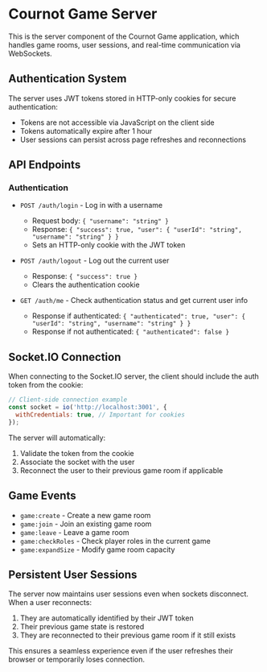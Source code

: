 # Cournot Game Server

This is the server component of the Cournot Game application, which handles game rooms, user sessions, and real-time communication via WebSockets.

## Authentication System

The server uses JWT tokens stored in HTTP-only cookies for secure authentication:

- Tokens are not accessible via JavaScript on the client side
- Tokens automatically expire after 1 hour
- User sessions can persist across page refreshes and reconnections

## API Endpoints

### Authentication

- `POST /auth/login` - Log in with a username
  - Request body: `{ "username": "string" }`
  - Response: `{ "success": true, "user": { "userId": "string", "username": "string" } }`
  - Sets an HTTP-only cookie with the JWT token

- `POST /auth/logout` - Log out the current user
  - Response: `{ "success": true }`
  - Clears the authentication cookie

- `GET /auth/me` - Check authentication status and get current user info
  - Response if authenticated: `{ "authenticated": true, "user": { "userId": "string", "username": "string" } }`
  - Response if not authenticated: `{ "authenticated": false }`

## Socket.IO Connection

When connecting to the Socket.IO server, the client should include the auth token from the cookie:

```javascript
// Client-side connection example
const socket = io('http://localhost:3001', {
  withCredentials: true, // Important for cookies
});
```

The server will automatically:
1. Validate the token from the cookie
2. Associate the socket with the user
3. Reconnect the user to their previous game room if applicable

## Game Events

- `game:create` - Create a new game room
- `game:join` - Join an existing game room
- `game:leave` - Leave a game room
- `game:checkRoles` - Check player roles in the current game
- `game:expandSize` - Modify game room capacity

## Persistent User Sessions

The server now maintains user sessions even when sockets disconnect. When a user reconnects:

1. They are automatically identified by their JWT token
2. Their previous game state is restored
3. They are reconnected to their previous game room if it still exists

This ensures a seamless experience even if the user refreshes their browser or temporarily loses connection. 
